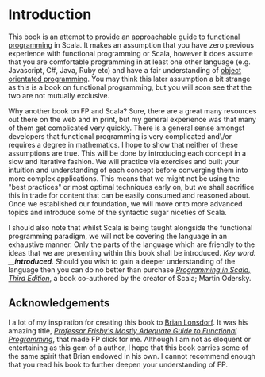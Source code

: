 # Introduction

This book is an attempt to provide an approachable guide to [functional programming](https://en.wikipedia.org/wiki/Functional_programming) in Scala. It makes an assumption that you have zero previous experience with functional programming or Scala, however it does assume that you are comfortable programming in at least one other language \(e.g. Javascript, C\#, Java, Ruby etc\) and have a fair understanding of [object orientated programming](https://en.wikipedia.org/wiki/Object-oriented_programming). You may think this later assumption a bit strange as this is a book on functional programming, but you will soon see that the two are not mutually exclusive.

Why another book on FP and Scala? Sure, there are a great many resources out there on the web and in print, but my general experience was that many of them get complicated very quickly. There is a general sense amongst developers that functional programming is very complicated and\\/or requires a degree in mathematics. I hope to show that neither of these assumptions are true. This will be done by introducing each concept in a slow and iterative fashion. We will practice via exercises and built your intuition and understanding of each concept before converging them into more complex applications. This means that we might not be using the "best practices" or most optimal techniques early on, but we shall sacrifice this in trade for content that can be easily consumed and reasoned about. Once we established our foundation, we will move onto more advanced topics and introduce some of the syntactic sugar niceties of Scala.

I should also note that whilst Scala is being taught alongside the functional programming paradigm, we will not be covering the language in an exhaustive manner. Only the parts of the language which are friendly to the ideas that we are presenting within this book shall be introduced. _Key word: __**introduced**_. Should you wish to gain a deeper understanding of the language then you can do no better than purchase [_Programming in Scala, Third Edition_](http://www.artima.com/shop/programming_in_scala_3ed), a book co-authored by the creator of Scala; Martin Odersky.

## Acknowledgements

I a lot of my inspiration for creating this book to [Brian Lonsdorf](https://twitter.com/drboolean). It was his amazing title, [_Professor Frisby's Mostly Adequate Guide to Functional Programming_](https://drboolean.gitbooks.io/mostly-adequate-guide/content/), that made FP click for me. Although I am not as eloquent or entertaining as this gem of a author, I hope that this book carries some of the same spirit that Brian endowed in his own. I cannot recommend enough that you read his book to further deepen your understanding of FP.

